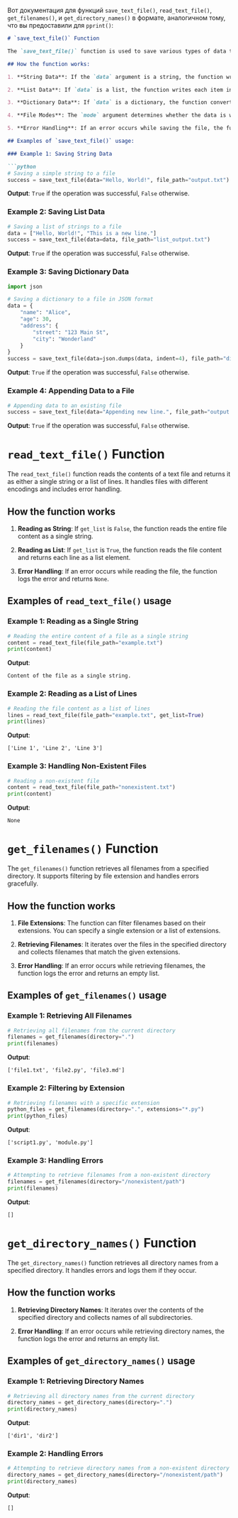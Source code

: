 Вот документация для функций `save_text_file()`, `read_text_file()`, `get_filenames()`, и `get_directory_names()` в формате, аналогичном тому, что вы предоставили для `pprint()`:

```markdown
# `save_text_file()` Function

The `save_text_file()` function is used to save various types of data to a specified file. It can handle strings, lists, and dictionaries, and allows specifying the file mode (write or append). This function also handles exceptions and logs errors if they occur.

## How the function works:

1. **String Data**: If the `data` argument is a string, the function writes the string directly to the file at the specified `file_path`.

2. **List Data**: If `data` is a list, the function writes each item in the list as a new line in the file.

3. **Dictionary Data**: If `data` is a dictionary, the function converts the dictionary to a JSON-formatted string and writes it to the file.

4. **File Modes**: The `mode` argument determines whether the data is written to the file by overwriting existing content (`'w'`) or appending to it (`'a'`).

5. **Error Handling**: If an error occurs while saving the file, the function logs the error and returns `False`.

## Examples of `save_text_file()` usage:

### Example 1: Saving String Data

```python
# Saving a simple string to a file
success = save_text_file(data="Hello, World!", file_path="output.txt")
```

**Output**: `True` if the operation was successful, `False` otherwise.

### Example 2: Saving List Data

```python
# Saving a list of strings to a file
data = ["Hello, World!", "This is a new line."]
success = save_text_file(data=data, file_path="list_output.txt")
```

**Output**: `True` if the operation was successful, `False` otherwise.

### Example 3: Saving Dictionary Data

```python
import json

# Saving a dictionary to a file in JSON format
data = {
    "name": "Alice",
    "age": 30,
    "address": {
        "street": "123 Main St",
        "city": "Wonderland"
    }
}
success = save_text_file(data=json.dumps(data, indent=4), file_path="dict_output.json")
```

**Output**: `True` if the operation was successful, `False` otherwise.

### Example 4: Appending Data to a File

```python
# Appending data to an existing file
success = save_text_file(data="Appending new line.", file_path="output.txt", mode="a")
```

**Output**: `True` if the operation was successful, `False` otherwise.

# `read_text_file()` Function

The `read_text_file()` function reads the contents of a text file and returns it as either a single string or a list of lines. It handles files with different encodings and includes error handling.

## How the function works

1. **Reading as String**: If `get_list` is `False`, the function reads the entire file content as a single string.

2. **Reading as List**: If `get_list` is `True`, the function reads the file content and returns each line as a list element.

3. **Error Handling**: If an error occurs while reading the file, the function logs the error and returns `None`.

## Examples of `read_text_file()` usage

### Example 1: Reading as a Single String

```python
# Reading the entire content of a file as a single string
content = read_text_file(file_path="example.txt")
print(content)
```

**Output**:

```
Content of the file as a single string.
```

### Example 2: Reading as a List of Lines

```python
# Reading the file content as a list of lines
lines = read_text_file(file_path="example.txt", get_list=True)
print(lines)
```

**Output**:

```
['Line 1', 'Line 2', 'Line 3']
```

### Example 3: Handling Non-Existent Files

```python
# Reading a non-existent file
content = read_text_file(file_path="nonexistent.txt")
print(content)
```

**Output**:

```
None
```

# `get_filenames()` Function

The `get_filenames()` function retrieves all filenames from a specified directory. It supports filtering by file extension and handles errors gracefully.

## How the function works

1. **File Extensions**: The function can filter filenames based on their extensions. You can specify a single extension or a list of extensions.

2. **Retrieving Filenames**: It iterates over the files in the specified directory and collects filenames that match the given extensions.

3. **Error Handling**: If an error occurs while retrieving filenames, the function logs the error and returns an empty list.

## Examples of `get_filenames()` usage

### Example 1: Retrieving All Filenames

```python
# Retrieving all filenames from the current directory
filenames = get_filenames(directory=".")
print(filenames)
```

**Output**:

```
['file1.txt', 'file2.py', 'file3.md']
```

### Example 2: Filtering by Extension

```python
# Retrieving filenames with a specific extension
python_files = get_filenames(directory=".", extensions="*.py")
print(python_files)
```

**Output**:

```
['script1.py', 'module.py']
```

### Example 3: Handling Errors

```python
# Attempting to retrieve filenames from a non-existent directory
filenames = get_filenames(directory="/nonexistent/path")
print(filenames)
```

**Output**:

```
[]
```

# `get_directory_names()` Function

The `get_directory_names()` function retrieves all directory names from a specified directory. It handles errors and logs them if they occur.

## How the function works

1. **Retrieving Directory Names**: It iterates over the contents of the specified directory and collects names of all subdirectories.

2. **Error Handling**: If an error occurs while retrieving directory names, the function logs the error and returns an empty list.

## Examples of `get_directory_names()` usage

### Example 1: Retrieving Directory Names

```python
# Retrieving all directory names from the current directory
directory_names = get_directory_names(directory=".")
print(directory_names)
```

**Output**:

```
['dir1', 'dir2']
```

### Example 2: Handling Errors

```python
# Attempting to retrieve directory names from a non-existent directory
directory_names = get_directory_names(directory="/nonexistent/path")
print(directory_names)
```

**Output**:

```
[]
```

```

